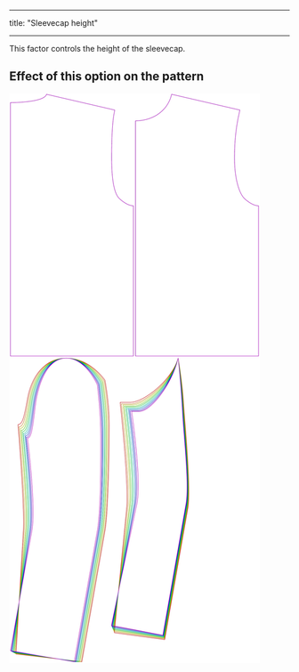***

title: "Sleevecap height"

***

This factor controls the height of the sleevecap.

## Effect of this option on the pattern

![This image shows the effect of this option by superimposing several variants that have a different value for this option](bent_sleevecapheight_sample.svg "Effect of this option on the pattern")
